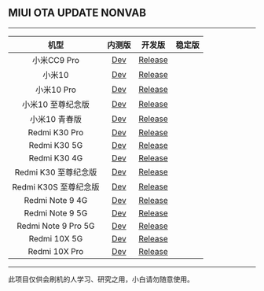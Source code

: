 ## MIUI OTA UPDATE NONVAB

 ---- 
|机型|内测版|开发版|稳定版|
| :----: | :----: | :----: | :----: |
|小米CC9 Pro| [Dev](https://github.com/zjw2017/update_miui_ota_nonvab/blob/master/Dev/小米CC9%20Pro.md)| [Release](https://github.com/zjw2017/update_miui_ota_nonvab/blob/master/Release/小米CC9%20Pro.md)|
|小米10| [Dev](https://github.com/zjw2017/update_miui_ota_nonvab/blob/master/Dev/小米10.md)| [Release](https://github.com/zjw2017/update_miui_ota_nonvab/blob/master/Release/小米10.md)|
|小米10 Pro| [Dev](https://github.com/zjw2017/update_miui_ota_nonvab/blob/master/Dev/小米10%20Pro.md)| [Release](https://github.com/zjw2017/update_miui_ota_nonvab/blob/master/Release/小米10%20Pro.md)|
|小米10 至尊纪念版| [Dev](https://github.com/zjw2017/update_miui_ota_nonvab/blob/master/Dev/小米10%20至尊纪念版.md)| [Release](https://github.com/zjw2017/update_miui_ota_nonvab/blob/master/Release/小米10%20至尊纪念版.md)|
|小米10 青春版| [Dev](https://github.com/zjw2017/update_miui_ota_nonvab/blob/master/Dev/小米10%20青春版.md)| [Release](https://github.com/zjw2017/update_miui_ota_nonvab/blob/master/Release/小米10%20青春版.md)|
|Redmi K30 Pro| [Dev](https://github.com/zjw2017/update_miui_ota_nonvab/blob/master/Dev/Redmi%20K30%20Pro.md)| [Release](https://github.com/zjw2017/update_miui_ota_nonvab/blob/master/Release/Redmi%20K30%20Pro.md)|
|Redmi K30 5G| [Dev](https://github.com/zjw2017/update_miui_ota_nonvab/blob/master/Dev/Redmi%20K30%205G.md)| [Release](https://github.com/zjw2017/update_miui_ota_nonvab/blob/master/Release/Redmi%20K30%205G.md)|
|Redmi K30 4G| [Dev](https://github.com/zjw2017/update_miui_ota_nonvab/blob/master/Dev/Redmi%20K30%204G.md)| [Release](https://github.com/zjw2017/update_miui_ota_nonvab/blob/master/Release/Redmi%20K30%204G.md)|
|Redmi K30 至尊纪念版| [Dev](https://github.com/zjw2017/update_miui_ota_nonvab/blob/master/Dev/Redmi%20K30%20至尊纪念版.md)| [Release](https://github.com/zjw2017/update_miui_ota_nonvab/blob/master/Release/Redmi%20K30%20至尊纪念版.md)|
|Redmi K30S 至尊纪念版| [Dev](https://github.com/zjw2017/update_miui_ota_nonvab/blob/master/Dev/Redmi%20K30S%20至尊纪念版.md)| [Release](https://github.com/zjw2017/update_miui_ota_nonvab/blob/master/Release/Redmi%20K30S%20至尊纪念版.md)|
|Redmi Note 9 4G| [Dev](https://github.com/zjw2017/update_miui_ota_nonvab/blob/master/Dev/Redmi%20Note%209%204G.md)| [Release](https://github.com/zjw2017/update_miui_ota_nonvab/blob/master/Release/Redmi%20Note%209%204G.md)|
|Redmi Note 9 5G| [Dev](https://github.com/zjw2017/update_miui_ota_nonvab/blob/master/Dev/Redmi%20Note%209%205G.md)| [Release](https://github.com/zjw2017/update_miui_ota_nonvab/blob/master/Release/Redmi%20Note%209%5G.md)|
|Redmi Note 9 Pro 5G| [Dev](https://github.com/zjw2017/update_miui_ota_nonvab/blob/master/Dev/Redmi%20Note%209%20Pro%5G.md)| [Release](https://github.com/zjw2017/update_miui_ota_nonvab/blob/master/Release/Redmi%20Note%209%20Pro%205G.md)|
|Redmi 10X 5G| [Dev](https://github.com/zjw2017/update_miui_ota_nonvab/blob/master/Dev/Redmi%2010X%205G.md)| [Release](https://github.com/zjw2017/update_miui_ota_nonvab/blob/master/Release/Redmi%2010X%205G.md)|
|Redmi 10X Pro| [Dev](https://github.com/zjw2017/update_miui_ota_nonvab/blob/master/Dev/Redmi%2010X%20Pro.md)| [Release](https://github.com/zjw2017/update_miui_ota_nonvab/blob/master/Release/Redmi%2010X%20Pro.md)|
 ---- 
此项目仅供会刷机的人学习、研究之用，小白请勿随意使用。